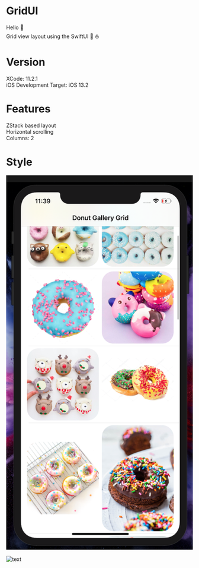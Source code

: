 # GridUI 

Hello :wave:   
Grid view layout  using the SwiftUI :iphone: :boat:    

# Version
XCode: 11.2.1     
iOS Development Target: iOS 13.2


# Features
ZStack based layout  
Horizontal scrolling  
Columns: 2



# Style
![text](https://github.com/nataliawcislo/GridUI/blob/master/Gird.png)



![text](https://github.com/nataliawcislo/GridUI/blob/master/Grid.gif)
